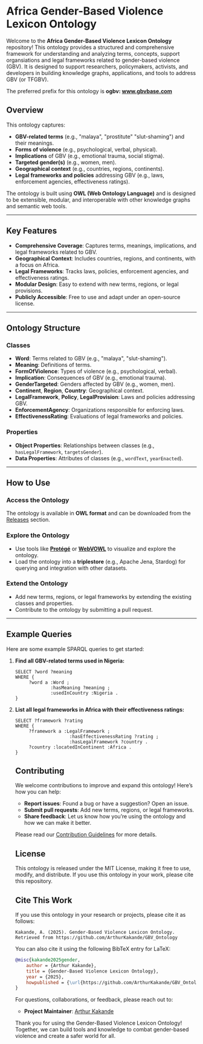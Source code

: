 # Africa Gender-Based Violence Lexicon Ontology

Welcome to the **Africa Gender-Based Violence Lexicon Ontology** repository! This ontology provides a structured and comprehensive framework for understanding and analyzing terms, concepts, support organsiations and legal frameworks related to gender-based violence (GBV). It is designed to support researchers, policymakers, activists, and developers in building knowledge graphs, applications, and tools to address GBV (or TFGBV).

The preferred prefix for this ontology is **ogbv: www.gbvbase.com**

## Overview

This ontology captures:
- **GBV-related terms** (e.g., "malaya", "prostitute" "slut-shaming") and their meanings.
- **Forms of violence** (e.g., psychological, verbal, physical).
- **Implications** of GBV (e.g., emotional trauma, social stigma).
- **Targeted gender(s)** (e.g., women, men).
- **Geographical context** (e.g., countries, regions, continents).
- **Legal frameworks and policies** addressing GBV (e.g., laws, enforcement agencies, effectiveness ratings).

The ontology is built using **OWL (Web Ontology Language)** and is designed to be extensible, modular, and interoperable with other knowledge graphs and semantic web tools.

---

## Key Features

- **Comprehensive Coverage**: Captures terms, meanings, implications, and legal frameworks related to GBV.
- **Geographical Context**: Includes countries, regions, and continents, with a focus on Africa.
- **Legal Frameworks**: Tracks laws, policies, enforcement agencies, and effectiveness ratings.
- **Modular Design**: Easy to extend with new terms, regions, or legal provisions.
- **Publicly Accessible**: Free to use and adapt under an open-source license.

---

## Ontology Structure

### Classes
- **Word**: Terms related to GBV (e.g., "malaya", "slut-shaming").
- **Meaning**: Definitions of terms.
- **FormOfViolence**: Types of violence (e.g., psychological, verbal).
- **Implication**: Consequences of GBV (e.g., emotional trauma).
- **GenderTargeted**: Genders affected by GBV (e.g., women, men).
- **Continent**, **Region**, **Country**: Geographical context.
- **LegalFramework**, **Policy**, **LegalProvision**: Laws and policies addressing GBV.
- **EnforcementAgency**: Organizations responsible for enforcing laws.
- **EffectivenessRating**: Evaluations of legal frameworks and policies.

### Properties
- **Object Properties**: Relationships between classes (e.g., `hasLegalFramework`, `targetsGender`).
- **Data Properties**: Attributes of classes (e.g., `wordText`, `yearEnacted`).

---

## How to Use

### Access the Ontology
The ontology is available in **OWL format** and can be downloaded from the [Releases](https://github.com/ArthurKakande/GBV_Ontology) section.

### Explore the Ontology
- Use tools like **[Protégé](https://protege.stanford.edu/)** or **[WebVOWL](https://service.tib.eu/webvowl/)** to visualize and explore the ontology.
- Load the ontology into a **triplestore** (e.g., Apache Jena, Stardog) for querying and integration with other datasets.

### Extend the Ontology
- Add new terms, regions, or legal frameworks by extending the existing classes and properties.
- Contribute to the ontology by submitting a pull request.

---

## Example Queries

Here are some example SPARQL queries to get started:

1. **Find all GBV-related terms used in Nigeria:**
    ```sparql
    SELECT ?word ?meaning
    WHERE {
         ?word a :Word ;
                 :hasMeaning ?meaning ;
                 :usedInCountry :Nigeria .
    }
    ```

2. **List all legal frameworks in Africa with their effectiveness ratings:**
    ```sparql
    SELECT ?framework ?rating
    WHERE {
         ?framework a :LegalFramework ;
                        :hasEffectivenessRating ?rating ;
                        :hasLegalFramework ?country .
         ?country :locatedInContinent :Africa .
    }
    ```
    ## Contributing

    We welcome contributions to improve and expand this ontology! Here’s how you can help:

    - **Report issues**: Found a bug or have a suggestion? Open an issue.
    - **Submit pull requests**: Add new terms, regions, or legal frameworks.
    - **Share feedback**: Let us know how you’re using the ontology and how we can make it better.

    Please read our [Contribution Guidelines](CONTRIBUTING.md) for more details.

    ## License

    This ontology is released under the MIT License, making it free to use, modify, and distribute. If you use this ontology in your work, please cite this repository.

    ## Cite This Work

    If you use this ontology in your research or projects, please cite it as follows:

    ```
    Kakande, A. (2025). Gender-Based Violence Lexicon Ontology. Retrieved from https://github.com/ArthurKakande/GBV_Ontology
    ```
    You can also cite it using the following BibTeX entry for LaTeX:

    ```bibtex
    @misc{kakande2025gender,
        author = {Arthur Kakande},
        title = {Gender-Based Violence Lexicon Ontology},
        year = {2025},
        howpublished = {\url{https://github.com/ArthurKakande/GBV_Ontology}},
    }
    ```

    For questions, collaborations, or feedback, please reach out to:

    - **Project Maintainer**:  [Arthur Kakande](https://www.linkedin.com/in/arthur-kakande-9b2870b9/)

    Thank you for using the Gender-Based Violence Lexicon Ontology! Together, we can build tools and knowledge to combat gender-based violence and create a safer world for all.
